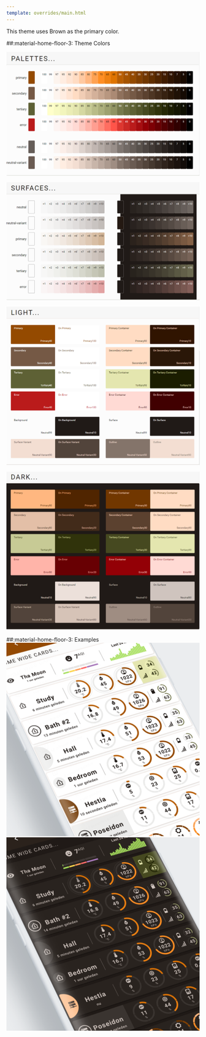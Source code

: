 ```yaml
---
template: overrides/main.html
---
```


This theme uses Brown as the primary color.

##:material-home-floor-3: Theme Colors


[![M3 Palettes]][M3 Palettes]

[![M3 Surfaces]][M3 Surfaces]

[![M3 Light]][M3 Light]

[![M3 Dark]][M3 Dark]

  [M3 Palettes]: ../assets/screenshots/m3-theme-d05-palettes.png
  [M3 Surfaces]: ../assets/screenshots/m3-theme-d05-surfaces.png
  [M3 Light]: ../assets/screenshots/m3-theme-d05-light.png
  [M3 Dark]: ../assets/screenshots/m3-theme-d05-dark.png
  

##:material-home-floor-3: Examples
[![M3 Example Light]][M3 Example Light]
[![M3 Example Dark]][M3 Example Dark]

  [M3 Example Light]: ../assets/screenshots/m3-example-d05-light.png
  [M3 Example Dark]: ../assets/screenshots/m3-example-d05-dark.png

